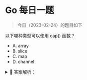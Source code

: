 # Go 每日一题

> 今日（2023-02-24）的题目如下

以下哪种类型可以使用 cap() 函数？

- A. array
- B. slice
- C. map
- D. channel

<details>
<summary style="cursor: pointer">🔑 答案解析：</summary>
<div>

参考答案及解析：ABD。

知识点：cap()，cap() 函数不适用 map。详情参考：[https://docs.studygolang.com/pkg/builtin/#cap](https://docs.studygolang.com/pkg/builtin/#cap)

</div>
</details>
